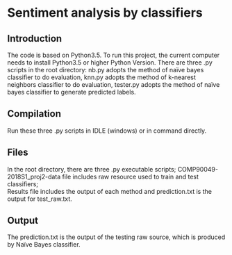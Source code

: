 # Sentiment analysis by classifiers
Introduction
---------------
  
The code is based on Python3.5. To run this project, the current computer needs to install Python3.5 or higher Python Version.
There are three .py scripts in the root directory: nb.py adopts the method of naïve bayes classifier to do evaluation, knn.py adopts the method of k-nearest neighbors classifier to do evaluation, tester.py adopts the method of naïve bayes classifier to generate predicted labels.<br/>

Compilation
---------------

Run these three .py scripts in IDLE (windows) or in command directly.<br/>
  
Files
---------------
  
In the root directory, there are three .py executable scripts; COMP90049-2018S1_proj2-data file includes raw resource used to train and test classifiers; <br/>
Results file includes the output of each method and prediction.txt is the output for test_raw.txt.<br/>
  
Output
---------------
  
The prediction.txt is the output of the testing raw source, which is produced by Naïve Bayes classifier.
